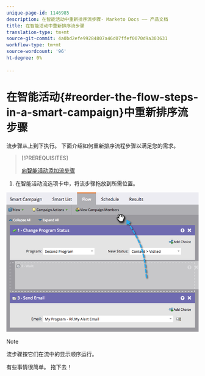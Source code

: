 ```yaml
---
unique-page-id: 1146985
description: 在智能活动中重新排序流步骤- Marketo Docs —— 产品文档
title: 在智能活动中重新排序流步骤
translation-type: tm+mt
source-git-commit: 4a0bd2efe99284807a46d07ffef0070d9a303631
workflow-type: tm+mt
source-wordcount: '96'
ht-degree: 0%

---
```



# 在智能活动{#reorder-the-flow-steps-in-a-smart-campaign}中重新排序流步骤

流步骤从上到下执行。 下面介绍如何重新排序流程步骤以满足您的需求。

>[!PREREQUISITES]
>
>[向智能活动添加流步骤](/help/marketo/product-docs/core-marketo-concepts/smart-campaigns/flow-actions/add-a-flow-step-to-a-smart-campaign.md)

1. 在智能活动流选项卡中，将流步骤拖放到所需位置。

![](assets/image2014-9-22-13-3a49-3a11.png)

>[!NOTE]
>
>流步骤按它们在流中的显示顺序运行。

有些事情很简单。 拖下去！
